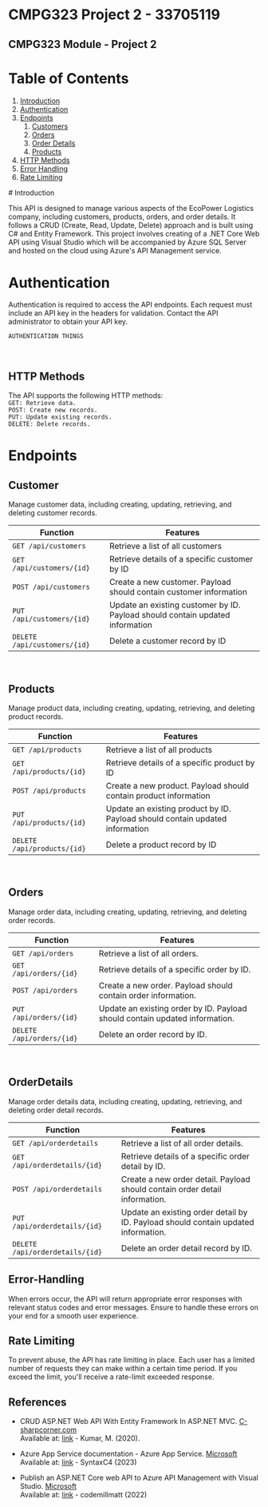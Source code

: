 # CMPG323 Project 2 - 33705119
## CMPG323 Module - Project 2

# Table of Contents
1. [Introduction](#introduction)
2. [Authentication](#introduction)
3. [Endpoints](#introduction)
   1. [Customers](#customer)
   2. [Orders](#orders)
   3. [Order Details](#orderdetails)
   4. [Products](#products)
5. [HTTP Methods](#http-methods)
6. [Error Handling](#error-handling)
7. [Rate Limiting](#rate-limiting)

</hr>
# Introduction

This API is designed to manage various aspects of the EcoPower Logistics company, including customers, products, orders, and order details. It follows a CRUD (Create, Read, Update, Delete) approach and is built using C# and Entity Framework. This project involves creating of a .NET Core Web API using Visual Studio which will be accompanied by Azure SQL Server and hosted on the cloud using Azure's API Management service.

# Authentication
Authentication is required to access the API endpoints. Each request must include an API key in the headers for validation. Contact the API administrator to obtain your API key.

```
AUTHENTICATION THINGS
```
</br>

## HTTP Methods 
The API supports the following HTTP methods: </br>
```GET: Retrieve data.``` </br>
```POST: Create new records.``` </br>
```PUT: Update existing records.``` </br>
```DELETE: Delete records.``` </br>

# Endpoints

## Customer

Manage customer data, including creating, updating, retrieving, and deleting customer records.


|        Function          |                              Features                                         |
|--------------------------|-------------------------------------------------------------------------------|
|```GET /api/customers```  | Retrieve a list of all customers                                              |
|```GET /api/customers/{id}```  | Retrieve details of a specific customer by ID                                 |
|```POST /api/customers```       | Create a new customer. Payload should contain customer information            |
|```PUT /api/customers/{id}```   | Update an existing customer by ID. Payload should contain updated information | 
|```DELETE /api/customers/{id}```| Delete a customer record by ID                                                |

</br>

## Products
Manage product data, including creating, updating, retrieving, and deleting product records.

|        Function          |                              Features                                         |
|--------------------------|-------------------------------------------------------------------------------|
| ```GET /api/products``` | Retrieve a list of all products|
| ```GET /api/products/{id}``` | Retrieve details of a specific product by ID|
| ```POST /api/products```  | Create a new product. Payload should contain product information|
| ```PUT /api/products/{id}``` | Update an existing product by ID. Payload should contain updated information|
| ```DELETE /api/products/{id}``` | Delete a product record by ID|
</br>

## Orders
Manage order data, including creating, updating, retrieving, and deleting order records.

|        Function          |                              Features                                         |
|--------------------------|-------------------------------------------------------------------------------|
|```GET /api/orders```| Retrieve a list of all orders.|
|```GET /api/orders/{id}```| Retrieve details of a specific order by ID.|
|```POST /api/orders```| Create a new order. Payload should contain order information.|
|```PUT /api/orders/{id}```| Update an existing order by ID. Payload should contain updated information.|
|```DELETE /api/orders/{id}```| Delete an order record by ID.|


</br>

## OrderDetails
Manage order details data, including creating, updating, retrieving, and deleting order detail records.

|        Function          |                              Features                                         |
|--------------------------|-------------------------------------------------------------------------------|
|```GET /api/orderdetails ```| Retrieve a list of all order details.|
|```GET /api/orderdetails/{id} ```|  Retrieve details of a specific order detail by ID.|
|```POST /api/orderdetails ```| Create a new order detail. Payload should contain order detail information.|
|```PUT /api/orderdetails/{id} ```|  Update an existing order detail by ID. Payload should contain updated information.|
|```DELETE /api/orderdetails/{id} ```|  Delete an order detail record by ID.|
## Error-Handling
When errors occur, the API will return appropriate error responses with relevant status codes and error messages. Ensure to handle these errors on your end for a smooth user experience.

## Rate Limiting
To prevent abuse, the API has rate limiting in place. Each user has a limited number of requests they can make within a certain time period. If you exceed the limit, you'll receive a rate-limit exceeded response.

## References
* CRUD ASP.NET Web API With Entity Framework In ASP.NET MVC. [C-sharpcorner.com](C-sharpcorner.com)<br>
Available at: [link](https://www.c-sharpcorner.com/article/crud-Asp-Net-web-api-with-entity-framework-in-Asp-Net-mvc/) - Kumar, M. (2020).

* Azure App Service documentation - Azure App Service. [Microsoft](Microsoft.com)</br>
Available at: [link](https://learn.microsoft.com/en-us/azure/app-service/ ) - SyntaxC4 (2023)

* Publish an ASP.NET Core web API to Azure API Management with Visual Studio. [Microsoft](Microsoft.com) </br>
Available at: [link](https://learn.microsoft.com/en-us/aspnet/core/tutorials/publish-to-azure-api-management-using-vs?view=aspnetcore-6.0) -  codemillmatt (2022) 


